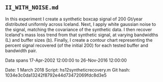## `II_WITH_NOISE.md`

In this experiment I create a synthetic boxcap signal of 200 Gt/year distributed uniformly across Iceland.  Next, I apply white gaussian noise to the signal, matching the covariance of the synthetic data.  I then recover Iceland's mass loss trend from that synthetic signal, at varying bandwidths (L) and buffer sizes (b).  Finally, I create a contour chart representing the percent signal recovered (of the initial 200) for each tested buffer and bandwidth pair.

Data spans 17-Apr-2002 12:00:00 to 26-Nov-2016 12:00:00

Date: 1 March 2018
Script: hs12syntheticrecovery.m
Git hash: 1034e3c0da13242f8792e44d73472069fdc8d3e5